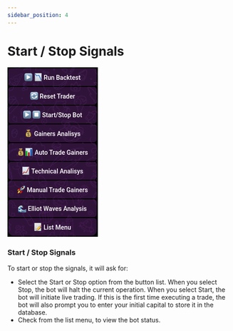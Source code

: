 ```yaml
---
sidebar_position: 4
---
```


# Start / Stop Signals

![How to start and stop the signals](img/main-menu.png)

### Start / Stop Signals

To start or stop the signals, it will ask for:

- Select the Start or Stop option from the button list. When you select Stop, the bot will halt the current operation. When you select Start, the bot will initiate live trading. If this is the first time executing a trade, the bot will also prompt you to enter your initial capital to store it in the database.
- Check from the list menu, to view the bot status.